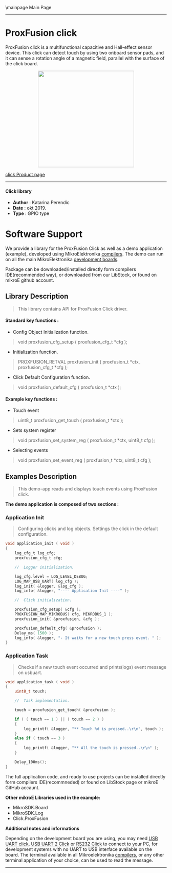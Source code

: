 \mainpage Main Page
 
 

---
# ProxFusion click

ProxFusion click is a multifunctional capacitive and Hall-effect sensor device. This click can detect touch by using two onboard sensor pads, and it can sense a rotation angle of a magnetic field, parallel with the surface of the click board.

<p align="center">
  <img src="https://download.mikroe.com/images/click_for_ide/proxfusion_click.png" height=300px>
</p>

[click Product page](<https://www.mikroe.com/proxfusion-click>)

---


#### Click library 

- **Author**        : Katarina Perendic
- **Date**          : okt 2019.
- **Type**          : GPIO type


# Software Support

We provide a library for the ProxFusion Click 
as well as a demo application (example), developed using MikroElektronika 
[compilers](https://shop.mikroe.com/compilers). 
The demo can run on all the main MikroElektronika [development boards](https://shop.mikroe.com/development-boards).

Package can be downloaded/installed directly form compilers IDE(recommended way), or downloaded from our LibStock, or found on mikroE github account. 

## Library Description

> This library contains API for ProxFusion Click driver.

#### Standard key functions :

- Config Object Initialization function.
> void proxfusion_cfg_setup ( proxfusion_cfg_t *cfg ); 
 
- Initialization function.
> PROXFUSION_RETVAL proxfusion_init ( proxfusion_t *ctx, proxfusion_cfg_t *cfg );

- Click Default Configuration function.
> void proxfusion_default_cfg ( proxfusion_t *ctx );


#### Example key functions :

- Touch event
> uint8_t proxfusion_get_touch ( proxfusion_t *ctx );
 
- Sets system register
> void proxfusion_set_system_reg ( proxfusion_t *ctx, uint8_t cfg );

- Selecting events
> void proxfusion_set_event_reg ( proxfusion_t *ctx, uint8_t cfg );

## Examples Description

> This demo-app reads and displays touch events using ProxFusion click.

**The demo application is composed of two sections :**

### Application Init 

> Configuring clicks and log objects.
> Settings the click in the default configuration.

```c
void application_init ( void )
{
    log_cfg_t log_cfg;
    proxfusion_cfg_t cfg;

    //  Logger initialization.

    log_cfg.level = LOG_LEVEL_DEBUG;
    LOG_MAP_USB_UART( log_cfg );
    log_init( &logger, &log_cfg );
    log_info( &logger, "---- Application Init ----" );

    //  Click initialization.

    proxfusion_cfg_setup( &cfg );
    PROXFUSION_MAP_MIKROBUS( cfg, MIKROBUS_1 );
    proxfusion_init( &proxfusion, &cfg );

    proxfusion_default_cfg( &proxfusion );
    Delay_ms( 1500 );
    log_info( &logger, "- It waits for a new touch press event. " );
} 
```

### Application Task

> Checks if a new touch event occurred and prints(logs) event message on usbuart.

```c
void application_task ( void )
{
    uint8_t touch;

    //  Task implementation.

    touch = proxfusion_get_touch( &proxfusion );

    if ( ( touch == 1 ) || ( touch == 2 ) )
    {
        log_printf( &logger, "** Touch %d is pressed..\r\n", touch );
    }
    else if ( touch == 3 )
    {
        log_printf( &logger, "** All the touch is pressed..\r\n" );
    }

    Delay_100ms();
}
```

The full application code, and ready to use projects can be  installed directly form compilers IDE(recommneded) or found on LibStock page or mikroE GitHub accaunt.

**Other mikroE Libraries used in the example:** 

- MikroSDK.Board
- MikroSDK.Log
- Click.ProxFusion

**Additional notes and informations**

Depending on the development board you are using, you may need 
[USB UART click](https://shop.mikroe.com/usb-uart-click), 
[USB UART 2 Click](https://shop.mikroe.com/usb-uart-2-click) or 
[RS232 Click](https://shop.mikroe.com/rs232-click) to connect to your PC, for 
development systems with no UART to USB interface available on the board. The 
terminal available in all Mikroelektronika 
[compilers](https://shop.mikroe.com/compilers), or any other terminal application 
of your choice, can be used to read the message.



---
